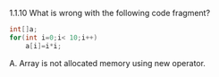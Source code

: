 1.1.10 What is wrong with the following code fragment?

```java
int[]a;
for(int i=0;i< 10;i++)
    a[i]=i*i; 
```

A. Array is not allocated memory using new operator.